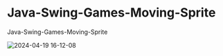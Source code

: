# Java-Swing-Games-Moving-Sprite
Java-Swing-Games-Moving-Sprite

![2024-04-19 16-12-08](https://github.com/AbikoAzh/Java-Swing-Games-Moving-Sprite/assets/165510364/bf171bbf-6b44-45d6-a8c7-b2c429facdf3)
